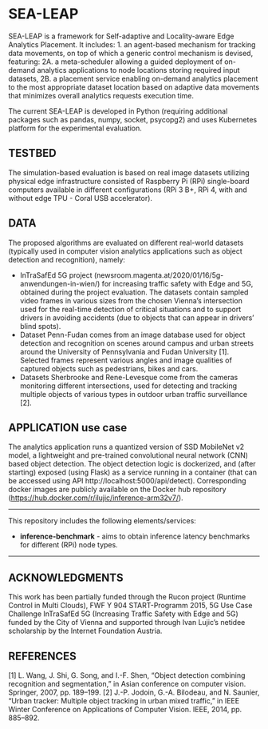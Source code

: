 # SEA-LEAP
SEA-LEAP is a framework for Self-adaptive and Locality-aware Edge Analytics Placement. It includes: 
1\. an agent-based mechanism for tracking data movements, on top of which a generic control mechanism is devised, featuring: 
2A. a meta-scheduler allowing a guided deployment of on-demand analytics applications to node locations storing required input datasets,
2B. a placement service enabling on-demand analytics placement to the most appropriate dataset location based on adaptive data movements that minimizes overall analytics requests execution time.

The current SEA-LEAP is developed in Python (requiring additional packages such as pandas, numpy, socket, psycopg2) and uses Kubernetes platform for the experimental evaluation. 

## TESTBED
The simulation-based evaluation is based on real image datasets utilizing physical edge infrastructure consisted of Raspberry Pi (RPi) single-board computers available in different configurations (RPi 3 B+, RPi 4, with and without edge TPU - Coral USB accelerator).

## DATA
The proposed algorithms are evaluated on different real-world datasets (typically used in computer vision analytics applications such as object detection and recognition), namely:
* InTraSafEd 5G project (newsroom.magenta.at/2020/01/16/5g-anwendungen-in-wien/) for increasing traffic safety with Edge and 5G, obtained during the project evaluation. The datasets contain sampled video frames in various sizes from the chosen Vienna’s intersection used for the real-time detection of critical situations
and to support drivers in avoiding accidents (due to objects that can appear in drivers’ blind spots).
* Dataset Penn-Fudan comes from an image database used for object detection and recognition on scenes around campus and urban streets around the University of Pennsylvania
and Fudan University [1]. Selected frames represent various angles and image qualities of captured objects such as pedestrians, bikes and cars.
* Datasets Sherbrooke and Rene-Levesque come from the cameras monitoring different intersections, used for detecting and tracking multiple objects of various types in outdoor
urban traffic surveillance [2].

## APPLICATION use case
The analytics application runs a quantized version of SSD MobileNet v2 model, a lightweight and pre-trained convolutional neural network (CNN) based object detection. The object detection logic is dockerized, and (after starting) exposed (using Flask) as a service running in a container (that can be accessed using API http://localhost:5000/api/detect). Corresponding docker images are publicly available on the Docker hub repository (https://hub.docker.com/r/ilujic/inference-arm32v7/).

*******************************************************************
This repository includes the following elements/services:

- **inference-benchmark** - aims to obtain inference latency benchmarks for different (RPi) node types. 


*******************************************************************


## ACKNOWLEDGMENTS 
This work has been partially funded through the Rucon project (Runtime Control in Multi Clouds), FWF Y 904 START-Programm 2015, 5G Use Case Challenge InTraSafEd 5G (Increasing Traffic Safety with Edge and 5G) funded by the City of Vienna and supported through Ivan Lujic’s netidee scholarship by the Internet Foundation Austria.

## REFERENCES 
[1] L. Wang, J. Shi, G. Song, and I.-F. Shen, “Object detection combining recognition and segmentation,” in Asian conference on computer vision. Springer, 2007, pp. 189–199.
[2] J.-P. Jodoin, G.-A. Bilodeau, and N. Saunier, “Urban tracker: Multiple object tracking in urban mixed traffic,” in IEEE Winter Conference on Applications of Computer Vision. IEEE, 2014, pp. 885–892.
